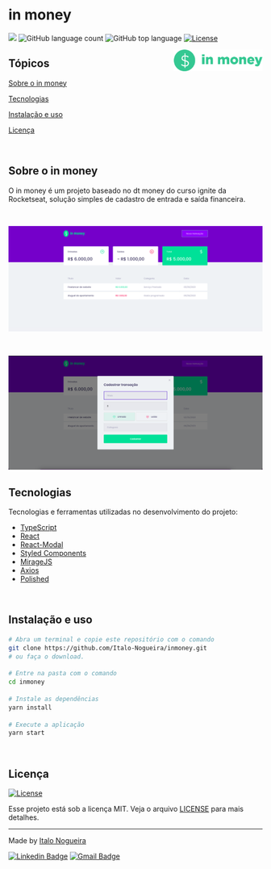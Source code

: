 # in money

<p>
  <img src="https://img.shields.io/badge/made%20by-ITALO%20NOGUEIRA-5429CC?style=flat-square">
  <img alt="GitHub language count" src="https://img.shields.io/github/languages/count/Italo-nogueira/inmoney?color=5429CC&style=flat-square">
  <img alt="GitHub top language" src="https://img.shields.io/github/languages/top/italo-nogueira/inmoney?color=%235429CC&style=flat-square">
  <a href="https://opensource.org/licenses/MIT">
    <img alt="License" src="https://img.shields.io/badge/license-MIT-5429CC?style=flat-square">
  </a>
  
</p>

<img align="right" src="src/assets/logo.png" width="35%" alt="in money">

## Tópicos 

[Sobre o in money](#sobre-o-in-money)

[Tecnologias](#tecnologias)

[Instalação e uso](#instalação-e-uso)

[Licença](#licença)

<br>

## Sobre o in money

O in money é um projeto baseado no dt money do curso ignite da Rocketseat, solução simples de cadastro de entrada e saída financeira.

<br>

<p align="center">
  <img src=".github/cover.png" alt="Página inicial">
</p>

<br>

<p align="center">
  <img src=".github/cover1.png" alt="Modal">
</p>

## Tecnologias

Tecnologias e ferramentas utilizadas no desenvolvimento do projeto:

- [TypeScript](https://www.typescriptlang.org/)
- [React](https://reactjs.org/)
- [React-Modal](https://github.com/reactjs/react-modal)
- [Styled Components](https://styled-components.com/)
- [MirageJS](https://miragejs.com/)
- [Axios](https://github.com/axios/axios)
- [Polished](https://polished.js.org/)

<br>

## Instalação e uso

```bash
# Abra um terminal e copie este repositório com o comando
git clone https://github.com/Italo-Nogueira/inmoney.git
# ou faça o download.

# Entre na pasta com o comando 
cd inmoney

# Instale as dependências
yarn install

# Execute a aplicação
yarn start
```

<br>


## Licença
<a href="https://opensource.org/licenses/MIT">
    <img alt="License" src="https://img.shields.io/badge/license-MIT-5429CC?style=flat-square">
</a>

<br>

Esse projeto está sob a licença MIT. Veja o arquivo [LICENSE](/LICENSE) para mais detalhes.

---

Made by [Italo Nogueira](https://github.com/italo-nogueira)

[![Linkedin Badge](https://img.shields.io/badge/-Italo%20Nogueira-5429CC?style=flat-square&logo=Linkedin&logoColor=white&link=https://www.linkedin.com/in/italo-nogueira-perfil//)](https://www.linkedin.com/in/italo-nogueira-perfil//) 
[![Gmail Badge](https://img.shields.io/badge/-italogdm@gmail.com-5429CC?style=flat-square&logo=Gmail&logoColor=white&link=mailto:italogdm@gmail.com)](mailto:italogdm@gmail.com)
